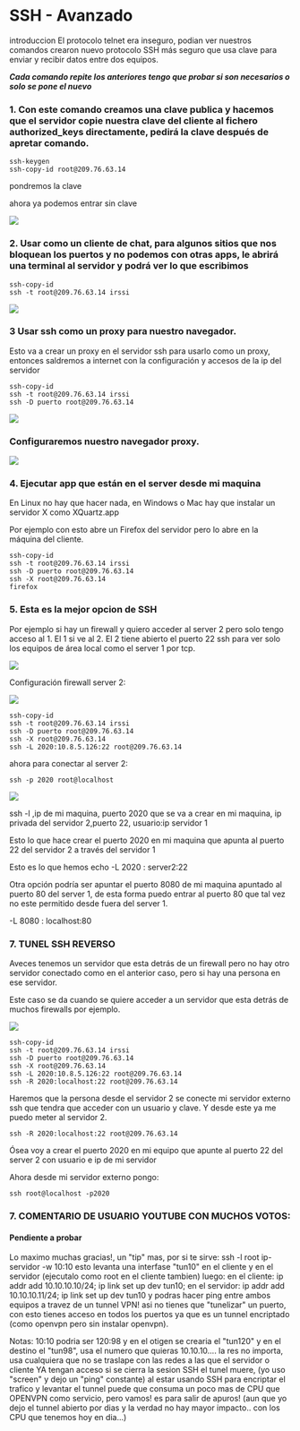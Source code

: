 
# SSH - Avanzado
introduccion
El protocolo telnet era inseguro, podian ver nuestros comandos
crearon nuevo protocolo SSH más seguro que usa clave para enviar y recibir datos entre dos equipos.

***Cada comando repite los anteriores tengo que probar si son necesarios o solo se pone el nuevo***


###  1.  Con este comando creamos una clave publica y hacemos que el servidor copie nuestra clave del cliente al fichero authorized_keys directamente, pedirá la clave después de apretar comando.

    ssh-keygen
    ssh-copy-id root@209.76.63.14
    
pondremos la clave

ahora ya podemos entrar sin clave

![](https://i.postimg.cc/QMQyS5dR/1.png)


###  2.  Usar como un cliente de chat, para algunos sitios que nos bloquean los puertos y no podemos con otras apps, le abrirá una terminal al servidor y podrá ver lo que escribimos

    ssh-copy-id
    ssh -t root@209.76.63.14 irssi

![](https://i.postimg.cc/ryQ7vSNT/2.png)


### 3  Usar ssh como un proxy para nuestro navegador.
Esto va a crear un proxy en el servidor ssh para usarlo como un proxy, entonces saldremos a internet con la configuración y accesos de la ip del servidor

    ssh-copy-id
    ssh -t root@209.76.63.14 irssi
    ssh -D puerto root@209.76.63.14

![](https://i.postimg.cc/tCJ8yYBx/44.png)

### Configuraremos nuestro navegador proxy.
![](https://i.postimg.cc/W3sfy3Dt/4.png)

###  4.  Ejecutar app que están en el server desde mi maquina
En Linux no hay que hacer nada, en Windows o Mac hay que instalar un servidor X como XQuartz.app

Por ejemplo con esto abre un Firefox del servidor pero lo abre en la máquina del cliente.

    ssh-copy-id
    ssh -t root@209.76.63.14 irssi
    ssh -D puerto root@209.76.63.14
    ssh -X root@209.76.63.14
    firefox


###  5.  Esta es la mejor opcion de SSH
Por ejemplo si hay un firewall y quiero acceder al server 2 pero solo tengo acceso al 1. El 1 si ve al 2. El 2 tiene abierto el puerto 22 ssh para ver solo los equipos de área local como el server 1 por tcp.

![](https://i.postimg.cc/QtSnZ35m/6.png)

Configuración firewall server 2:

![](https://i.postimg.cc/FHJqdw5F/8.png)

    ssh-copy-id
    ssh -t root@209.76.63.14 irssi
    ssh -D puerto root@209.76.63.14
    ssh -X root@209.76.63.14
    ssh -L 2020:10.8.5.126:22 root@209.76.63.14
 
 ahora para conectar al server 2:
 
    ssh -p 2020 root@localhost

![](https://i.postimg.cc/SNP3KkPt/7.png)

ssh -l ,ip de mi maquina, puerto 2020 que se va a crear en mi maquina, ip privada del servidor 2,puerto 22, usuario:ip servidor 1

Esto lo que hace crear el puerto 2020 en mi maquina que apunta al puerto 22 del servidor 2 a través del servidor 1

Esto es lo que hemos echo
-L 2020 : server2:22

Otra opción podría ser apuntar el puerto 8080 de mi maquina apuntado al puerto 80 del server 1, de esta forma puedo entrar al puerto 80 que tal vez no este permitido desde fuera del server 1.

-L 8080 : localhost:80


###  7.  TUNEL SSH REVERSO

Aveces tenemos un servidor que esta detrás de un firewall pero no hay otro servidor conectado como en el anterior caso, pero si hay una persona en ese servidor.

Este caso se da cuando se quiere acceder a un servidor que esta detrás de muchos firewalls por ejemplo.

![](https://i.postimg.cc/hvywTBtv/9.png)

    ssh-copy-id
    ssh -t root@209.76.63.14 irssi
    ssh -D puerto root@209.76.63.14
    ssh -X root@209.76.63.14
    ssh -L 2020:10.8.5.126:22 root@209.76.63.14
    ssh -R 2020:localhost:22 root@209.76.63.14

Haremos que la persona desde el servidor 2 se conecte mi servidor externo  ssh que tendra que acceder con un usuario y clave. Y desde este ya me puedo meter al servidor 2.

    ssh -R 2020:localhost:22 root@209.76.63.14

Ósea voy a crear el puerto 2020 en mi equipo que apunte al puerto 22 del server 2 con usuario e ip de mi servidor

 Ahora desde mi servidor externo pongo:

    ssh root@localhost -p2020

###  7.  COMENTARIO DE USUARIO YOUTUBE CON MUCHOS VOTOS:

#### Pendiente a probar
Lo maximo muchas gracias!, un "tip" mas, por si te sirve: ssh -l root ip-servidor -w 10:10 esto levanta una interfase "tun10" en el cliente y en el servidor (ejecutalo como root en el cliente tambien) luego: en el cliente: ip addr add 10.10.10.10/24; ip link set up dev tun10; en el servidor: ip addr add 10.10.10.11/24; ip link set up dev tun10 y podras hacer ping entre ambos equipos a travez de un tunnel VPN! asi no tienes que "tunelizar" un puerto, con esto tienes acceso en todos los puertos ya que es un tunnel encriptado (como openvpn pero sin instalar openvpn). 

Notas: 10:10 podria ser 120:98 y en el otigen se crearia el "tun120" y en el destino el "tun98", usa el numero que quieras 10.10.10.... la res no importa, usa cualquiera que no se traslape con las redes a las que el servidor o cliente YA tengan acceso si se cierra la sesion SSH el tunel muere, (yo uso "screen" y dejo un "ping" constante) al estar usando SSH para encriptar el trafico y levantar el tunnel puede que consuma un poco mas de CPU que OPENVPN como servicio, pero vamos! es para salir de apuros! (aun que yo dejo el tunnel abierto por dias y la verdad no hay mayor impacto.. con los CPU que tenemos hoy en dia...)


